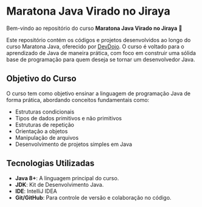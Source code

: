 # Maratona Java Virado no Jiraya
Bem-vindo ao repositório do curso **Maratona Java Virado no Jiraya** 🎉

Este repositório contém os códigos e projetos desenvolvidos ao longo do curso Maratona Java, oferecido por [DevDojo](https://www.youtube.com/@DevDojoBrasil). O curso é voltado para o aprendizado de Java de maneira prática, com foco em construir uma sólida base de programação para quem deseja se tornar um desenvolvedor Java.

## Objetivo do Curso
O curso tem como objetivo ensinar a linguagem de programação Java de forma prática, abordando conceitos fundamentais como:

- Estruturas condicionais
- Tipos de dados primitivos e não primitivos
- Estruturas de repetição
- Orientação a objetos
- Manipulação de arquivos
- Desenvolvimento de projetos simples em Java

## Tecnologias Utilizadas

- **Java 8+**: A linguagem principal do curso.
- **JDK**: Kit de Desenvolvimento Java.
- **IDE**:  IntelliJ IDEA
- **Git/GitHub**: Para controle de versão e colaboração no código.
